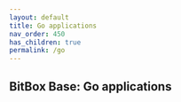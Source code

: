 ```yaml
---
layout: default
title: Go applications
nav_order: 450
has_children: true
permalink: /go
---
```

## BitBox Base: Go applications

